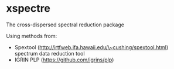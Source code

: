 # xspectre
The cross-dispersed spectral reduction package

Using methods from:
- Spextool (http://irtfweb.ifa.hawaii.edu/\~cushing/spextool.html) spectrum data reduction tool
- IGRIN PLP (https://github.com/igrins/plp)
